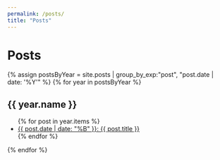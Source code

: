 ```yaml
---
permalink: /posts/
title: "Posts"
---
```


# Posts

{% assign postsByYear = site.posts | group_by_exp:"post", "post.date | date: '%Y'" %}
{% for year in postsByYear %}
  <h2 id="y{{ year.name }}">{{ year.name }}</h2>
  <ul>
    {% for post in year.items %}
      <li><a href="{{ post.url }}">{{ post.date | date: "%B" }}: {{ post.title }}</a></li>
    {% endfor %}
  </ul>
{% endfor %}
